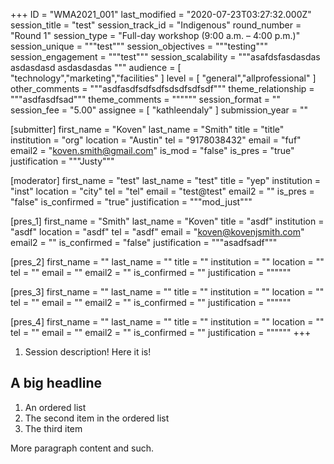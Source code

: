 +++
ID = "WMA2021_001"
last_modified = "2020-07-23T03:27:32.000Z"
session_title = "test"
session_track_id = "Indigenous"
round_number = "Round 1"
session_type = "Full-day workshop (9:00 a.m. – 4:00 p.m.)"
session_unique = """test"""
session_objectives = """testing"""
session_engagement = """test"""
session_scalability = """asafdsfasdasdas
asdasdasd
asdasdasdas
"""
audience = [ "technology","marketing","facilities" ]
level = [ "general","allprofessional" ]
other_comments = """asdfasdfsdfsdfsdsdfsdfsdf"""
theme_relationship = """asdfasdfsad"""
theme_comments = """"""
session_format = ""
session_fee = "5.00"
assignee = [ "kathleendaly" ]
submission_year = ""

[submitter]
first_name = "Koven"
last_name = "Smith"
title = "title"
institution = "org"
location = "Austin"
tel = "9178038432"
email = "fuf"
email2 = "koven.smith@gmail.com"
is_mod = "false"
is_pres = "true"
justification = """Justy"""

[moderator]
first_name = "test"
last_name = "test"
title = "yep"
institution = "inst"
location = "city"
tel = "tel"
email = "test@test"
email2 = ""
is_pres = "false"
is_confirmed = "true"
justification = """mod_just"""

[pres_1]
first_name = "Smith"
last_name = "Koven"
title = "asdf"
institution = "asdf"
location = "asdf"
tel = "asdf"
email = "koven@kovenjsmith.com"
email2 = ""
is_confirmed = "false"
justification = """asadfsadf"""

[pres_2]
first_name = ""
last_name = ""
title = ""
institution = ""
location = ""
tel = ""
email = ""
email2 = ""
is_confirmed = ""
justification = """"""

[pres_3]
first_name = ""
last_name = ""
title = ""
institution = ""
location = ""
tel = ""
email = ""
email2 = ""
is_confirmed = ""
justification = """"""

[pres_4]
first_name = ""
last_name = ""
title = ""
institution = ""
location = ""
tel = ""
email = ""
email2 = ""
is_confirmed = ""
justification = """"""
+++
1. Session description! Here it is!
## A big headline
1. An ordered list
2. The second item in the ordered list
3. The third item

More paragraph content and such.
